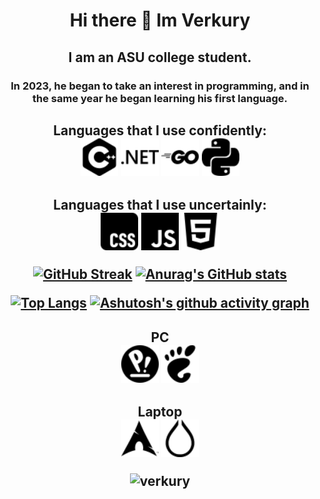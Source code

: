 <h1 align="center"> Hi there 👋 Im Verkury
<h2 align="center"> I am an ASU college student.
<h3 align="center"> In 2023, he began to take an interest in programming, and in the same year he began learning his first language.
<h2 align="center"> Languages that I use confidently:
<div align="centr">
        <img src="imgs/cplusplus.svg" width="60" height="60">
        <img src="imgs/dotnet.svg" width="60" height="60">
        <img src="imgs/go.svg" width="60" height="60">
        <img src="imgs/python.svg" width="60" height="60">
</div>
<h2 align="center"> Languages that I use uncertainly:
<div align="centr">
        <img src="imgs/css.svg" width="60" height="60">
        <img src="imgs/javascript.svg" width="60" height="60">
        <img src="imgs/html5.svg" width="60" height="60">
</div>

<div>

[![GitHub Streak](https://github-readme-streak-stats.herokuapp.com/?user=verkury&theme=dark)](https://git.io/streak-stats)
[![Anurag's GitHub stats](https://github-readme-stats.vercel.app/api?username=verkury&theme=dark)](https://github.com/anuraghazra/github-readme-stats)
</div>

[![Top Langs](https://github-readme-stats.vercel.app/api/top-langs/?username=verkury&theme=dark)](https://github.com/anuraghazra/github-readme-stats)
[![Ashutosh's github activity graph](https://github-readme-activity-graph.vercel.app/graph?username=verkury&theme=react-dark)](https://github.com/ashutosh00710/github-readme-activity-graph)

<h2 align="center"> PC
<div align="sentr">
    <img src="imgs/popos.svg" width="60" height="60">
    <img src="imgs/gnome.svg" width="60" height="60">
</div>
<h2 align="center"> Laptop
<div align="sentr">
    <img src="imgs/archlinux.svg" width="60" height="60">
    <img src="imgs/hyprland.svg" width="60" height="60">
</div>

<p align="center">
  <img src="https://komarev.com/ghpvc/?username=verkury&label=Profile%20views&color=0e75b6&style=flat" alt="verkury" />
</p>